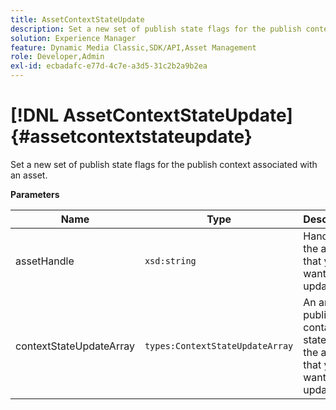 ```yaml
---
title: AssetContextStateUpdate
description: Set a new set of publish state flags for the publish context associated with an asset.
solution: Experience Manager
feature: Dynamic Media Classic,SDK/API,Asset Management
role: Developer,Admin
exl-id: ecbadafc-e77d-4c7e-a3d5-31c2b2a9b2ea
---
```

# [!DNL AssetContextStateUpdate]{#assetcontextstateupdate}

Set a new set of publish state flags for the publish context associated with an asset.

 **Parameters** 

|  Name  | Type  | Description  |
|---|---|---|
|  assetHandle  | `xsd:string`  | Handle to the asset that you want to update.  |
|  contextStateUpdateArray  | `types:ContextStateUpdateArray`  | An array of publish contact states for the asset that you want to update.  |
